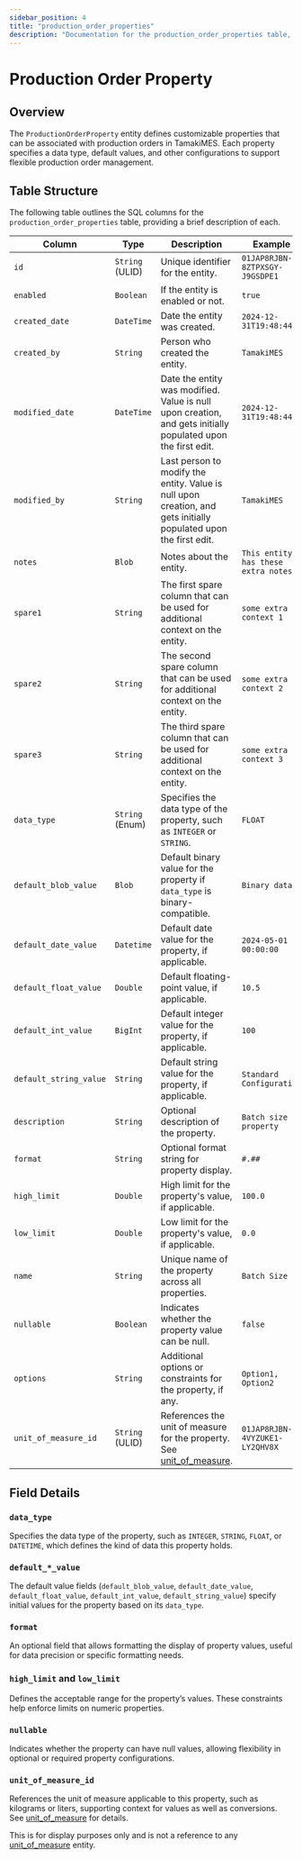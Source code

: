 ```yaml
---
sidebar_position: 4
title: "production_order_properties"
description: "Documentation for the production_order_properties table, detailing columns and constraints in the database schema."
---
```


# Production Order Property

## Overview

The `ProductionOrderProperty` entity defines customizable properties that can be associated with production orders in
TamakiMES. Each property specifies a data type, default values, and other configurations to support flexible production
order management.

## Table Structure

The following table outlines the SQL columns for the `production_order_properties` table, providing a brief description of
each.

| Column                 | Type            | Description                                                                                                                      | Example                             |
|------------------------|-----------------|----------------------------------------------------------------------------------------------------------------------------------|-------------------------------------|
| `id`                   | `String` (ULID) | Unique identifier for the entity.                                                                                                | `01JAP8RJBN-8ZTPXSGY-J9GSDPE1`      |
| `enabled`              | `Boolean`       | If the entity is enabled or not.                                                                                                 | `true`                              |
| `created_date`         | `DateTime`      | Date the entity was created.                                                                                                     | `2024-12-31T19:48:44Z`              |
| `created_by`           | `String`        | Person who created the entity.                                                                                                   | `TamakiMES`                         |
| `modified_date`        | `DateTime`      | Date the entity was modified. Value is null upon creation, and gets initially populated upon the first edit.                     | `2024-12-31T19:48:44Z`              |
| `modified_by`          | `String`        | Last person to modify the entity. Value is null upon creation, and gets initially populated upon the first edit.                 | `TamakiMES`                         |
| `notes`                | `Blob`          | Notes about the entity.                                                                                                          | `This entity has these extra notes` |
| `spare1`               | `String`        | The first spare column that can be used for additional context on the entity.                                                    | `some extra context 1`              |
| `spare2`               | `String`        | The second spare column that can be used for additional context on the entity.                                                   | `some extra context 2`              |
| `spare3`               | `String`        | The third spare column that can be used for additional context on the entity.                                                    | `some extra context 3`              |
| `data_type`            | `String` (Enum) | Specifies the data type of the property, such as `INTEGER` or `STRING`.                                                          | `FLOAT`                             |
| `default_blob_value`   | `Blob`          | Default binary value for the property if `data_type` is binary-compatible.                                                       | `Binary data`                       |
| `default_date_value`   | `Datetime`      | Default date value for the property, if applicable.                                                                              | `2024-05-01 00:00:00`               |
| `default_float_value`  | `Double`        | Default floating-point value, if applicable.                                                                                     | `10.5`                              |
| `default_int_value`    | `BigInt`        | Default integer value for the property, if applicable.                                                                           | `100`                               |
| `default_string_value` | `String`        | Default string value for the property, if applicable.                                                                            | `Standard Configuration`            |
| `description`          | `String`        | Optional description of the property.                                                                                            | `Batch size property`               |
| `format`               | `String`        | Optional format string for property display.                                                                                     | `#.##`                              |
| `high_limit`           | `Double`        | High limit for the property's value, if applicable.                                                                              | `100.0`                             |
| `low_limit`            | `Double`        | Low limit for the property's value, if applicable.                                                                               | `0.0`                               |
| `name`                 | `String`        | Unique name of the property across all properties.                                                                               | `Batch Size`                        |
| `nullable`             | `Boolean`       | Indicates whether the property value can be null.                                                                                | `false`                             |
| `options`              | `String`        | Additional options or constraints for the property, if any.                                                                      | `Option1, Option2`                  |
| `unit_of_measure_id`   | `String` (ULID) | References the unit of measure for the property. See [unit_of_measure](../utility-models/unit-of-measure-model/unit-of-measure). | `01JAP8RJBN-4VYZUKE1-LY2QHV8X`      |

## Field Details

### `data_type`

Specifies the data type of the property, such as `INTEGER`, `STRING`, `FLOAT`, or `DATETIME`, which defines the kind of
data this property holds.

### `default_*_value`

The default value fields (`default_blob_value`, `default_date_value`, `default_float_value`, `default_int_value`,
`default_string_value`) specify initial values for the property based on its `data_type`.

### `format`

An optional field that allows formatting the display of property values, useful for data precision or specific
formatting needs.

### `high_limit` and `low_limit`

Defines the acceptable range for the property’s values. These constraints help enforce limits on numeric properties.

### `nullable`

Indicates whether the property can have null values, allowing flexibility in optional or required property
configurations.

### `unit_of_measure_id`

References the unit of measure applicable to this property, such as kilograms or liters, supporting context for values as well as conversions.
See [unit_of_measure](../utility-models/unit-of-measure-model/unit-of-measure) for details.

This is for display purposes only and is not a reference to any [unit_of_measure](../utility-models/unit-of-measure-model/unit-of-measure) entity.
